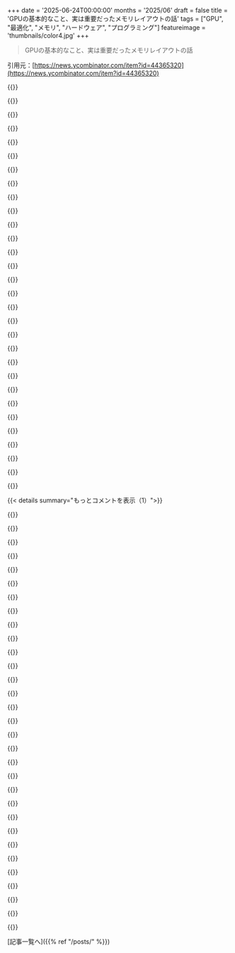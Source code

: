 +++
date = '2025-06-24T00:00:00'
months = '2025/06'
draft = false
title = 'GPUの基本的なこと、実は重要だったメモリレイアウトの話'
tags = ["GPU", "最適化", "メモリ", "ハードウェア", "プログラミング"]
featureimage = 'thumbnails/color4.jpg'
+++

> GPUの基本的なこと、実は重要だったメモリレイアウトの話

引用元：[https://news.ycombinator.com/item?id=44365320](https://news.ycombinator.com/item?id=44365320)




{{<matomeQuote body="llama.cppとvllmを同じ4070で動かしてたんだけど、バッチ推論でプロンプト増やしたら、GPU使用率は問題なさそうなのにllama.cppがバッチ8くらいでめちゃくちゃ遅くなったんだよね。vllmは全然平気だった。<br>後で分かったんだけど、vllmはGPUがまとめて読みやすいようにページドKVキャッシュってのを使ってた。llama.cppはシングルプロンプト向けにフラットな配置だったから、バッチにするとL2キャッシュのアクセスがおかしくなってたんだ。<br>それでllama.cppのKVテンソルを[head, seq, dim]って感じに組み替えたら、vllmがカーネルにデータを渡すのに近い形になって、同じ処理なのに2倍速くなったよ！<br>GPU自体がボトルネックだったんじゃなくて、メモリ配置がGPUのSMが期待するアクセスと合ってなかったのが原因だったんだね。vllmは最初から共有メモリをうまく使う配置になってて、グローバルメモリへのアクセスを減らしてるから、バッチ処理に強いんだよ。<br>これに気づくまで2日以上かかったし、綺麗なGPUグラフの下にある本当のボトルネックを探すのに手探りだったわ。正直大変だった。＞誰か、こういう実験をもっと楽にホットリロードみたいにできない方法知らない？" userName="b0a04gl" createdAt="2025/06/24 14:06:44" color="#ff5c5c">}}




{{<matomeQuote body="いや、GPUは変えてないのにスピードアップできたんだから、GPUがボトルネックだったわけじゃないでしょ。" userName="CardenB" createdAt="2025/06/25 02:48:25" color="">}}




{{<matomeQuote body="この感覚を技術的に正確に言うならこうだね。<br>”GPUのコアの計算能力自体は問題なかったんだ-- でも、俺が書いたコードのせいでメモリの帯域幅がボトルネックになって、GPUコアに処理するデータが供給されなかったんだ。これはプログラマとして、使ってるデバイスの帯域幅とかレイテンシ特性をちゃんと理解しておくべきっていう、俺の責任の範囲内の問題だよ”" userName="chickenzzzzu" createdAt="2025/06/25 21:35:10" color="#ff5c5c">}}




{{<matomeQuote body="この変更、llama.cppにプルリク出したの？2倍速はマジでヤバいじゃん。" userName="jcelerier" createdAt="2025/06/24 15:39:16" color="">}}




{{<matomeQuote body="llama.cpp使う人のほとんどはバッチ推論しないんだよね。その変更を本体に取り込むのは結構大変かも。llama.cppの他の機能との連携も絡むだろうし、メンテナーはプルリクの対応で手一杯だろうから、関心も低いだろうしね。" userName="zargon" createdAt="2025/06/24 16:19:10" color="#ff33a1">}}




{{<matomeQuote body="2倍速になるなら、絶対に修正する価値はあるよ。特に性能テスト[1]でllama.cppがvLLMに2倍遅れてるって出てるしね。これ、llama.cppでLLMをローカルで動かしてる人全員にとってプラスじゃん。<br>たとえ今llama.cppがバッチ推論に使われてなくても、これがあれば使えるようになるし、vLLMと違って色んなハードで動くのが強みだしね。もしかしたら、これでGPU APIのソフトウェア分断とかCUDAの囲い込みみたいなのがなくなるかも。llama.cppのベンチマークだとVulkanがCUDAやSYCLより速いって結果も出てるしね。<br>[1] https://miro.medium.com/v2/resize:fit:1400/format:webp/1*lab..." userName="buildxyz" createdAt="2025/06/24 17:16:18" color="#ff5733">}}




{{<matomeQuote body="で、結局バッチ推論ワークロードって具体的に何なの？ローカルで推論してる人がどう恩恵受けるの？あと、一台のマシンで複数のユーザーが同時に使う場合ってどうなるの？<br>俺、バッチ処理って学習とかファインチューニングの時だけ役立つ概念だと思ってたんだけど。" userName="menaerus" createdAt="2025/06/24 18:14:25" color="">}}




{{<matomeQuote body="Batch inferenceは複数の推論を同時にやることで、性能がすごく良くなるよ。同時リクエストとか、たくさんのデータをまとめて処理したい時にめっちゃ使える。<br>でも、ローカルで普通に使うには、複数の推論用のKV cacheに必要なVRAMが足りないことが多いかもね。" userName="zargon" createdAt="2025/06/24 18:36:30" color="#38d3d3">}}




{{<matomeQuote body="batchingしても、違うプロンプトが数学的に互いに影響することはないよ。推論時には巨大な重みをロードしたりアンロードしたりするけど、batchingすると、同じ量の文脈を処理するのに重みをあんまり動かさなくて済むんだ。" userName="pests" createdAt="2025/06/24 20:36:05" color="">}}




{{<matomeQuote body="batchingは”重みをあんまり動かさない”ことじゃないよ。VRAMにロードした重みをどこに動かすっての？<br>batchingってのは、CSではいつもそうだけど、一回のやり取りで計算リソースを最大限に使うこと。この場合はCPU RAMからGPU VRAMへのDMAのこと。<br>Self attentionは文脈依存だから、バッチされたリクエストが互いに影響しないってのも間違ってる。影響する設計になってるんだよ。" userName="menaerus" createdAt="2025/06/24 21:01:56" color="#38d3d3">}}




{{<matomeQuote body="＞ VRAMにロードした重みをどこに動かすっての？<br>VRAMとGPUレジスタの往復の話になってるね。重みはVRAMにあるだけじゃなくGPU本体（レジスタ）に移動する必要があるんだ。batchingはVRAMとGPU間の転送効率化だよ。<br>一回のバッチで計算できるから、逐次より効率的。バッチされたプロンプトと出力は独立してるってば。" userName="zargon" createdAt="2025/06/24 21:35:00" color="#38d3d3">}}




{{<matomeQuote body="VRAMとGPUレジスタ間の往復？それはcache hierarchiesのためでしょ。ちょっと概念を混同してると思うな。<br>VRAMとデータのやり取りは～100nsのレイテンシ。RAMからPCIe 5.0経由でVRAMへは1-10us。1～2桁違うよ。<br>だからbatchingを使う理由はこれ。CPUからGPUへの一つ一つのリクエストでレイテンシのコストを払いたくないから、一回の往復でできるだけ多くのデータを送りたいんだよ。" userName="menaerus" createdAt="2025/06/25 06:07:13" color="#785bff">}}




{{<matomeQuote body="モデル重みはcacheよりずっとデカいから、毎回VRAMからSRAM/レジスタへの転送がめっちゃ遅い。それが16msとかかかるボトルネックだよ。<br>batchingは、この巨大なVRAMからの転送をバッチ全体で使い回せるのがキモ。トークンごとに16ms払う代わりに、バッチ一回で払う。PCIeはそこまで重要じゃないよ。" userName="hexaga" createdAt="2025/06/25 11:19:42" color="#ff5c5c">}}




{{<matomeQuote body="＞ それはcache hierarchiesのためでしょ<br>そこが核心ポイントなんだよ。batchingすればcacheとregistersは準備万端なんだ。モデルはステップ／レイヤーごとにVRAM内の違う重みにアクセスしながら動く。batchingする時はこの利点を活かすんだ。<br>RAM to VRAMも大事ってのは同意だけど、推論batchingの主要な速度アップは俺の上のポイントだと感じるな。" userName="pests" createdAt="2025/06/25 08:14:35" color="">}}




{{<matomeQuote body="計算ってレジスタでやるんだよ。そこにデータ移さないと計算できないじゃん。" userName="pests" createdAt="2025/06/25 19:02:52" color="">}}




{{<matomeQuote body="入力ベクトルに次元増やすと独立して効率的に処理できるって話。2x2のネットワークに2x2の入力行列を与えると、各行が独立した入力として扱われて、複数の入力を一度に処理できるみたい。行列計算の例を見て！<br>［i1 i2］⋅［w1 w3 ; w2 w4］ = ［i1 ⋅w1 +i2 ⋅w3 i1 ⋅w2 +i2 ⋅w4］<br>［i1 i2 ; j1 j2］⋅［w1 w3 ; w2 w4］ = ［i1 ⋅ w1 +i2 ⋅ w3 i1 ⋅ w2 +i2 ⋅ w4 ; j1 ⋅ w1 +j2 ⋅ w3 j1 ⋅ w2 +j2 ⋅w4］<br>入力には2つの行があって、各行がネットワークの入力値を持ってて、出力行列には2つの行があって、それぞれ対応する入力の出力が入ってるでしょ。だから、入力値を各行に入れるだけで好きなだけNNを適用できるってこと！これで2つでも1000個でもいけるし… 一度だけ計算すればいい値もあるんだよ。" userName="spwa4" createdAt="2025/06/29 10:04:35" color="#ff5c5c">}}




{{<matomeQuote body="PR出せば、マージされなくても同じ問題抱えてる人が見つけて、自分のPRとかブランチを使えるようになるよ。masterより自分のニーズに合ってるならね。" userName="tough" createdAt="2025/06/24 16:24:38" color="">}}




{{<matomeQuote body="うん、良い点だね。俺も昔そういうPR使ったことあるよ。コードがどんどん変わっちゃうと、維持するのが大変になることもあるけど、しばらくは役に立つよね。" userName="zargon" createdAt="2025/06/24 18:19:09" color="">}}




{{<matomeQuote body="場合によるね。最適化がハードウェア依存すぎると、他のプラットフォームで逆に遅くなるかも。ハードウェアの特徴に基づいて汎用化したり、自動調整したりする方法を見つける必要があるね。" userName="zozbot234" createdAt="2025/06/24 17:18:25" color="#45d325">}}




{{<matomeQuote body="そうだね、一番簡単なのはオプションセットに分けることだよ。そんで、ハードウェア構成ごとにJsonとかyamlファイルを用意するんだ。そっから、コミュニティが設定いじって、新しいハードウェア出たら新しい設定を共有できるじゃん。" userName="amelius" createdAt="2025/06/24 17:43:57" color="#45d325">}}




{{<matomeQuote body="昨日nano-vllm ［1］ って見た？DeepSeekの社員が出したやつで、たった1200行なのにバニラのvllmより速いんだって！<br>1. https://github.com/GeeeekExplorer/nano-vllm" userName="tough" createdAt="2025/06/24 16:25:03" color="#ff33a1">}}




{{<matomeQuote body="それって大規模モデルでも速いの？それとも最適化は小さいモデルで目立つ感じ？ベンチマークが0.6Bモデル使ってるの見て、それが気になったんだ。" userName="Gracana" createdAt="2025/06/24 16:49:24" color="">}}




{{<matomeQuote body="テストはしてないけど、DeepSeekの社員が出したやつだからね。そこで本番環境で使われてるかは知らないけど！" userName="tough" createdAt="2025/06/24 19:33:58" color="">}}




{{<matomeQuote body="記事はよくまとまってていいと思うよ。でもタイトルはちょっと紛らわしいかな。これってNVIDIAのアーキテクチャの話だよね。AMDとか他のGPUだと事情が違うんだよ。例えばMI300だとridge-pointがA100の倍くらい違うし、大容量HBMでトレードオフも変わってくるんだ。高いしCUDAないけどね。" userName="elashri" createdAt="2025/06/24 14:52:35" color="#38d3d3">}}




{{<matomeQuote body="結局AMDがソフトウェアをちゃんとやらないと、重要なのはNVIDIAだけだよね。" userName="apitman" createdAt="2025/06/24 15:02:13" color="">}}




{{<matomeQuote body="いや、データセンター向けではやってるよ。一般向けじゃないだけでさ。" userName="fooblaster" createdAt="2025/06/24 15:15:48" color="">}}




{{<matomeQuote body="その誤解、何度も繰り返されるね。データセンター向けでもソフトサポートはひどいよ。MI50, MI100, MI210を使ったけど、パッチとか特定のkernelじゃないとLLM動かすのも大変だったんだ。もう9ヶ月前だけど、正直うんざりだよ。" userName="tucnak" createdAt="2025/06/24 16:46:53" color="#ff5733">}}




{{<matomeQuote body="それはもう古いハードだよ。MI250やMI300はもっとサポートマシになってるよ。" userName="fooblaster" createdAt="2025/06/24 19:04:22" color="">}}




{{<matomeQuote body="何言ってんだよ。MI210はH100と同じ2023年頃に出たばっかだぞ。データセンター向けで2年前のカードがもう”古い”って？そりゃ誰もAMD信用しないわな。" userName="tucnak" createdAt="2025/06/24 19:50:44" color="">}}




{{<matomeQuote body="MI300での俺の経験は君とは違うかな。もし文句があるなら、期待してたほど性能が出ないってことくらいだよ。" userName="fooblaster" createdAt="2025/06/25 01:08:58" color="">}}




{{< details summary="もっとコメントを表示（1）">}}

{{<matomeQuote body="いや、もしGPUをグラフィックスに使ってるなら話は別だけどね…XboxとかPlaystation、Steam DeckはAMDでいい感じみたいだし。" userName="bluescrn" createdAt="2025/06/24 20:55:55" color="">}}




{{<matomeQuote body="LLMブームで急にGPUに興味持った人たちが、GPUはグラフィックス用だって理解してないの、マジで信じられないわ。まるでグラフィックス終わったみたいに、AMDもNVIDIAもLLMだけやれって意見が多い気がするね。AMDはグラフィックスのハードもツールもすごくいいんだよ。MLはNVIDIAに遅れてるけど、グラフィックスでは超強いんだ。" userName="MindSpunk" createdAt="2025/06/25 00:32:52" color="#ff33a1">}}




{{<matomeQuote body="文脈無視の引用で遊んでるだけだよ。＞ グラフィックはもう終わりで、AMDとNVIDIAはLLMのために他の全てを捨てるべきだって？<br>グラフィックが無くなったら、将来のゲームは「クラウトジェムパイロットに食べられました。」みたいになるね。" userName="_carbyau_" createdAt="2025/06/25 05:21:26" color="">}}




{{<matomeQuote body="昔OpenGLをちょっと触っただけで現代のGPUを分かった気になってる人が多すぎなんだよ、このサイトには。<br>1. AMDもNVIDIAも「tensorcore」ISA命令（本物のシリコン/データパスで、エミュレーションじゃない）を持ってて、グラフィックでは全然使い道がない。<br>2. MI300/H100なんかでビデオゲームやってる奴はいないし、ISA/アーキテクチャもそれを反映してる。<br>＞ でもグラフィックにはすごく強い。<br>ふーん、AMDのグラフィックに過剰最適化されたアーキテクチャ設計が、今MLコンピューティング市場に移行する際の摩擦の原因になってるんじゃない？って思うんだよね。ふーん、彼らはこれらの選択の一部を積極的に元に戻してるんじゃない？" userName="almostgotcaught" createdAt="2025/06/25 01:15:46" color="#45d325">}}




{{<matomeQuote body="AMDはグラフィックに過剰最適化なんてしてないよ。AMDのGPUはNVIDIAよりもずっと前から汎用計算に優しかったんだ。ハードウェア的にはね。AMDのメモリアクセスシステムとかリソースバインディングモデルは、長い間NVIDIAよりずっと進んでた。NVIDIAがリソースディスクリプタをアドレス制限のある特別なパレットに詰め込んでた頃、AMDは内部的には完全にバインドレスだったんだ。全部がただ一つの大きなアドレス空間で、ディスクリプタもデータも一緒。<br>15年前のNVIDIAはグラフィックに過剰最適化されてたね。NVIDIAはただ賢い選択をして、より多くのハードウェアを売って、その儲けをソフトウェアとハードウェアの改良に再投資したんだ。今では、より強力なソフトウェアスタックでGPGPUも同じくらい得意だよ。<br>AMDは市場でフォロワーである以外は苦戦してきて、その結果かなり痛い目に遭ってる。グラフィックでさえね。DX12のMesh shadersは、NVIDIAが新しい実行モデル（彼らの新しいハードウェアに非常に有利な）を押し付けた結果で、AMDはVega以来primitive shadersっていう似た（でも完全に互換性はない）システムを既に持ってたのにさ。" userName="MindSpunk" createdAt="2025/06/25 05:34:48" color="#ff5733">}}




{{<matomeQuote body="Matrix instructionsはグラフィックにももちろん使い道があるよ。<br>その一例がDLSSだね。" userName="averne_" createdAt="2025/06/25 09:27:27" color="">}}




{{<matomeQuote body="これ、なんか逆な気がするな。GPUが作られたのは、主にグラフィックで大量の並列浮動小数点演算が必要だったからで、その大部分は行列積だよ。<br>グラフィックでの行列積と聞いて真っ先に思い浮かぶのは、空間間の変換だね。オブジェクト空間からカメラ空間へ頂点を移動したり、カメラ空間からスクリーン空間へ変換したり…。これは通常のレンダリングで行われる数学の大きな部分で、シーン中の全ての可視頂点（最近のゲームでは何百万もの）に対して行う必要があるんだ。<br>たぶん、ここでの違いは、DLSSが主に他のロジックはほとんどなく、連続して大規模な行列積を行うケースだということだろうね。だって、グラフィックコードというよりANNコードに近いから。" userName="Agentlien" createdAt="2025/06/25 15:47:16" color="#ff5c5c">}}




{{<matomeQuote body="NVIDIAが提供してる優れたGPUデバッグツールがあるから、GPUプログラミングがアクセスしやすいって言えるかもしれないね。<br>ボトルネックになる可能性のある場所はたくさんあるけど（大抵はメモリのアクセスパターンだけどさ）、検証するツールが無いと手動で設計して実験するしかないんだ。" userName="have-a-break" createdAt="2025/06/24 16:35:31" color="">}}




{{<matomeQuote body="残念ながら、GPUはもう過去のニュースだね。perf/watt/dollarで言うと、TPUが学習も推論も断然進んでる。末端のTPUデバイス（v4とか）には疎行列の不利があるけど、大規模な学習を気にするなら、比較にならないよ。それに、Tenstorrent p300デバイスももうすぐ市場に出るし、AMDのXilinx部門からも promising なものがたくさん出てきてるんだ。最近のVersalチップはAI compute-in-networkの能力を可能にしてて、NVIDIA Bluefieldの謳ってるプログラマビリティなんて霞むくらいだ。NVIDIAはBluefieldを次世代のSmartNICみたいだって言いたがるけど、実際にフィールドプログラマブルなVersalのやつに比べたら、90年代の100BASE-Tカードみたいだよ。GPUがAIの分野を支配し続けるなんて、すごくナイーブな考えだと思うね。" userName="tucnak" createdAt="2025/06/24 16:56:55" color="#45d325">}}




{{<matomeQuote body="同等の能力を持つGPUシステムの実際のリードタイムはすごく長くて、注文が実行される頃にはもう損してるよ。完璧な利用率で、完璧なアフターマーケットの状況を想定しても、ハードウェアで儲けは出ないね。<br>購入対レンタルの計算は、両者の間に非対称性がない場合にだけ有効なんだ。多くの場合、レンタルできるものは買えないし、逆に、買えるものはレンタルできないんだ。たとえ実際にTPUが買えたとしても、運用できないだろうね。なぜなら、それは全て洗練されたネットワーキングとスイッチングトポロジー[1]を中心に構築されてるから。同規模のGPU展開にも同じことが言えるよ。どうして、大規模なGPUを購入して運用できると思ったの？<br>それはファンタジーだよ。<br>[1] https://arxiv.org/abs/2304.01433" userName="tucnak" createdAt="2025/06/24 19:59:25" color="#45d325">}}




{{<matomeQuote body="TPU買えないって言うからGPUも買えないって言うの？何その答え、しかも全然違うじゃん。FAANG以外でもBlackwell 1000台以上持ってる会社たくさんあるし、めっちゃ儲けてるよ（quantfiとか知ってる？）。TPU、買えても動かせないんでしょ、それでどうやって勝つの？<br>" userName="almostgotcaught" createdAt="2025/06/24 20:10:39" color="">}}




{{<matomeQuote body="TPUが全部勝つなんて言ってないよ。でも最新TPUが大規模学習で一番コスパ良いのはホント。NVIDIAが負けたんじゃなくて、GPUが負けたって話。NVIDIAがGPUじゃないシステム出すかもね。でもHBM積んだGPU＋Bluefieldは技術的にはもう終わりだと思う。<br>" userName="tucnak" createdAt="2025/06/24 21:34:06" color="">}}




{{<matomeQuote body="NVIDIAじゃなくてGPUが負けたって聞いて、自分でおかしいって思わない？<br>1. NVDAの市場価値、GOOGの70%増しだよ。<br>2. GPGPUのまともな競合なんて他に全然いないじゃん。アクセラレーター会社いっぱいあるけど、どれもダメだよ（cerebrasとかsamba novaとかgroqとかdmatrixとか）。<br>" userName="almostgotcaught" createdAt="2025/06/24 21:40:32" color="">}}




{{<matomeQuote body="君の言ってることおかしいな。TPU買えないって君も認めるなら、買えるのはGPUだけじゃん。だから、GPUは無くならないよ。NVIDIAと競って安く売る新しいプレイヤーが出てこない限りね。<br>" userName="menaerus" createdAt="2025/06/24 21:09:34" color="">}}




{{<matomeQuote body="「残念だけどGPUはもう古い…」「Versalチップはすごい」とか野放図なこと言う人って何なの？Tenstorrentで働いてるか、ただの変な人？hnでよく見るんだよね。「AIでGPUが強いままと思うのはナイーブ」？<br>じゃあさ、君のポートフォリオ、AMDとNVDAとGOOG、それぞれどれくらい持ってるの？<br>" userName="almostgotcaught" createdAt="2025/06/24 19:50:04" color="">}}




{{<matomeQuote body="「君のポートフォリオはAMDIはどれくらい？」って聞いてくるの、ホントfinanciersなの、hackersなの？俺はTTで働いてないけどAIスタートアップの創業者。主要プレイヤーは皆オリジナルのAIアクセラレーター作ってるし、最新のはGPUと違う。NVIDIAハードは高すぎ、コスパ悪い。買うのも待つし、レンタルも辛い。HBMいくら積んでも足りない。一番大事なのはスケールアウト、RDMA over fabrics。NVIDIAはこれがダメ。TTの最新カードはNICいっぱい[1]。IPライセンスくれるし、全部オープンソースだから好きなトポロジー組める[2]。会社潰さずにスケールアウトできる可能性あるよ。TTはundervaluedだし、うちみたいなとこにはチャンス。Galaxyデプロイとか密度すごい。TPUみたいにスケール無限[1, 2]。欠けてるのはCPUコアとか、ネットワーク内計算能力。でも来年にはGrendelスーパーチップ出るし、インターコネクトがオープンだからprogrammableなNICも組める[3]。FPGAにしかできない処理もたくさん。今一番コスパ良い大規模学習はGoogleのTPU v6レンタル。ネットワーク内計算はまだこれから。Xilinxは近づいてる[3]。AWSも色々あるけど全部同時にできない。URLもチェックしてね。<br>https://riscv.epcc.ed.ac.uk/assets/files/hpcasia25/Tenstorre...<br>https://github.com/tenstorrent/tt-metal/blob/main/tech_repor...<br>https://www.amd.com/en/products/accelerators/alveo/v80.html<br>" userName="tucnak" createdAt="2025/06/24 21:24:39" color="#45d325">}}




{{<matomeQuote body="「君は金融/マーケティングに執着してる」？<br>あのさ、俺は君がマーケティング資料で引き合いに出してる会社のAIインフラで働いてんだよ。君の主張、全然違うってレベルじゃなくて、話にならないレベル。外部向けの情報だけ見て、何も分かってない。<br>「技術的な議論から逃げる」？<br>人の仕事引っ張ってきて自分の証明にするような相手と技術的な議論なんてできないよ。<br>" userName="almostgotcaught" createdAt="2025/06/24 21:59:13" color="">}}




{{<matomeQuote body="MI300とA100の比較はfairじゃないよ。世代が違うからね。MI250とA100が同じ世代で、そっちならfairな比較になるはずだよ。" userName="_zoltan_" createdAt="2025/06/25 19:17:50" color="">}}




{{<matomeQuote body="Spoiler: これはGPUがどう動くかって話じゃなくて、machine learningの計算にどうGPUを使うかって話だよ。" userName="eapriv" createdAt="2025/06/24 15:09:28" color="">}}




{{<matomeQuote body="これはpretty standardなCUDAの話だよね。MLとは関係ないよ。reluを例に使ったりtorchに言及したりしてるだけ。" userName="oivey" createdAt="2025/06/24 16:45:34" color="">}}




{{<matomeQuote body="たぶん、タイトルは”Basic Facts about Nvidia GPUs”にした方がいいかもね。WARPっていうのはmodernなNvidia GPUの特徴だし。強調するけど、”modern”ね。2003年頃のNVIDIA GPUは全然違くて、あの頃のvideo gameに使われたrendering pipelineに特化した回路が入ってたから。<br>だから、この記事の大部分は「GPU」全般の話としてはあまりgeneralじゃないんだ。GPUはもっと広いcategoryのdeviceで、modernなNvidia GPUでやるようなgeneral purpose computationを必ずしも含むわけじゃないから。" userName="LarsDu88" createdAt="2025/06/24 19:40:30" color="">}}




{{<matomeQuote body="＞GPUの定義を今存在するものだけに限定することで、GPUの可能性をsandbox化してるんだ。" userName="LarsDu88" createdAt="2025/06/27 00:18:54" color="">}}




{{<matomeQuote body="＞“Peak Compute”の上限 19.5 TFLOPSは理想値で、Tensor Core matrix multiplicationsみたいな高度にoptimizeされたinstructionと十分なpower limitがあれば達成可能だよ。<br>下に書いてある通り、19.5 TFLOPSはFP32のcompute rooflineだよ。Tensor Coreはsupportしてない。あれを使いたかったらFP16を使う必要があって、そうすればsubstantially improvedなperformanceが得られるんだ。" userName="saagarjha" createdAt="2025/06/27 09:30:34" color="#38d3d3">}}




{{<matomeQuote body="こんなに強いCUDA/ML focusはexpectしてなかったな。僕自身の仕事は主にgraphicsとかvideo gameのperformanceだからね。これは全部familiarでusefulな情報ではあるんだけど、僕のhardwareの見方とはすごく違う感じがするよ。" userName="Agentlien" createdAt="2025/06/25 16:01:50" color="">}}




{{<matomeQuote body="著者さんはダークモード用に整形・編集したのかもね。俺はedge://flags/#enable-force-dark使ってるんだけど、これでリンクは読めるようになったよ。" userName="currency" createdAt="2025/06/24 14:54:19" color="">}}




{{<matomeQuote body="このウェブサイト、テキストにアルファ透明度使ってるみたいだね。コントラストを下げるっていう、マジでダメなことだよ。" userName="cubefox" createdAt="2025/06/24 14:53:45" color="">}}




{{<matomeQuote body="もし著者さんが見てたらだけど、リンクとコードブロック内のコメントが読むのに extra effort かかったよ。コントラスト少し上げた方がいいかもね。でも記事内容は本当に great だったよ！" userName="jasonjmcghee" createdAt="2025/06/24 14:28:41" color="">}}




{{<matomeQuote body="Wow - タイトルが”basic facts”なんて控えめすぎるね。”key insights”にすべきだよ。Rooflineを知らない PhD に何人も会ったことあるけど、それくらい深い内容だった。" userName="gdiamos" createdAt="2025/06/25 12:27:46" color="#45d325">}}




{{<matomeQuote body="コンパイラレベルでの whole program optimization ってどうなってるの？これらの LLM architectures を一つずつ最適化してる現状って、なんか backwards な気がするんだけど。" userName="bjornsing" createdAt="2025/06/25 05:20:21" color="">}}




{{<matomeQuote body="これ、すごく良い introduction だね。感謝してるよ。AI PC組む時に GPU 調べたけど数日かかったのが、これ読むとスッと頭に入ってきたよ。generative artificial intelligence みたいな high-value な applications にも触れてるのが特に great。他であまり represented well なのを見なかった A100 GPU の memory hierarchy の diagram とか、 notable だったね。The diagrams were very helpful。<br>Thank you for this!" userName="kittikitti" createdAt="2025/06/24 13:58:35" color="#785bff">}}

{{</details>}}



[記事一覧へ]({{% ref "/posts/" %}})
